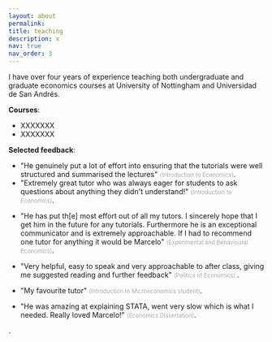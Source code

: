 ```yaml
---
layout: about
permalink: 
title: teaching
description: x
nav: true
nav_order: 3
---
```


<!-- For now, this page is assumed to be a static description of your courses. You can convert it to a collection similar to `_projects/` so that you can have a dedicated page for each course.

Organize your courses by years, topics, or universities, however you like! -->

I have over four years of experience teaching both undergraduate and graduate economics courses at University of Nottingham and Universidad de San Andrés.

**Courses**:
- XXXXXXX
- XXXXXXX

**Selected feedback**:

<!-- 2021-2022: -->
- "He genuinely put a lot of effort into ensuring that the tutorials were well structured and summarised the lectures" <span style="color:#A9A9A9; font-size:0.8em">(Introduction to Economics)</span>.
- "Extremely great tutor who was always eager for students to ask questions about anything they didn't understand!" <span style="color:#A9A9A9; font-size:0.8em">(Introduction to Economics)</span>.
<!-- 2022-2023: -->
- "He has put th[e] most effort out of all my tutors. I sincerely hope that I get him in the future for any tutorials. Furthermore he is an exceptional communicator and is extremely approachable. If I had to recommend one tutor for anything it would be Marcelo" <span style="color:#A9A9A9; font-size:0.8em">(Experimental and Behavioural Economics)</span>.
<!-- - "Overall really helpful (...) I'm glad I had you as a tutor!" <span style="color:#A9A9A9; font-size:0.8em">(Experimental and Behavioural Economics)</span>. -->
<!-- 2023-2024: -->
- "Very helpful, easy to speak and very approachable to after class, giving me suggested reading and further feedback" <span style="color:#A9A9A9; font-size:0.8em">(Politics of Economics) </span>.
<!-- - "Marcelo was very helpful on reviewing the papers :)" <span style="color:#A9A9A9; font-size:0.8em">(Experimental and Behavioural Economics)</span>. -->
- "My favourite tutor" <span style="color:#A9A9A9; font-size:0.8em">(Introduction to Microeconomics student)</span>.
<!-- 2024-2025: -->
<!-- - "Marcelo explained things clearly" (ECON3001 Economics Dissertation) -->
<!-- - "[V]ery helpful and approachable" (ECON3001 Economics Dissertation) -->
- "He was amazing at explaining STATA, went very slow which is what I needed. Really loved Marcelo!" <span style="color:#A9A9A9; font-size:0.8em">(Economics Dissertation)</span>.

<span style="color:gray"></span>.